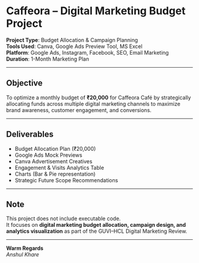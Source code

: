 # Caffeora – Digital Marketing Budget Project  

**Project Type**: Budget Allocation & Campaign Planning  
**Tools Used**: Canva, Google Ads Preview Tool, MS Excel  
**Platform**: Google Ads, Instagram, Facebook, SEO, Email Marketing  
**Duration**: 1-Month Marketing Plan  

---

## Objective  
To optimize a monthly budget of **₹20,000** for Caffeora Café by strategically allocating funds across multiple digital marketing channels to maximize brand awareness, customer engagement, and conversions.  

---

## Deliverables  
- Budget Allocation Plan (₹20,000)  
- Google Ads Mock Previews  
- Canva Advertisement Creatives  
- Engagement & Visits Analytics Table  
- Charts (Bar & Pie representation)  
- Strategic Future Scope Recommendations  

---

## Note  
This project does not include executable code.  
It focuses on **digital marketing budget allocation, campaign design, and analytics visualization** as part of the GUVI–HCL Digital Marketing Review.  

---

**Warm Regards**  
*Anshul Khare*  
